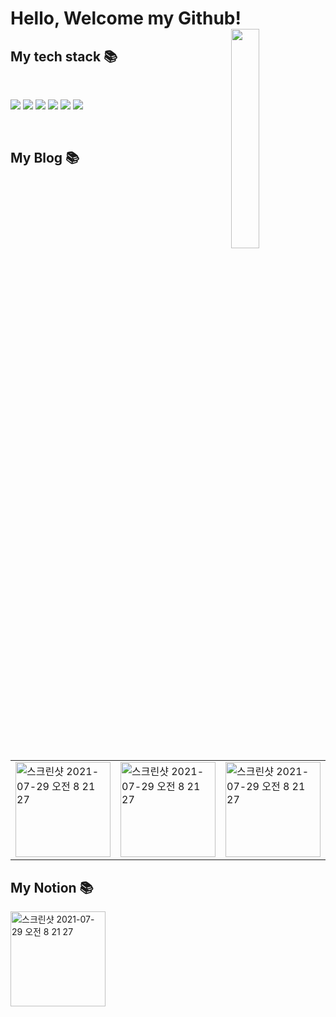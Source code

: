 <h1>Hello, Welcome my Github!<img align="right" src="https://user-images.githubusercontent.com/73818206/165729401-b2c26fc7-ebe5-49ea-9b8c-d196f4c7d587.JPG" height="30%" width="30%"></h1>
<h2> My tech stack 📚 </h2>
<br/>
<p>
  <img src="https://img.shields.io/badge/-HTML5-F05032?style=for-the-badge&logo=html5&logoColor=ffffff">
  <img src="https://img.shields.io/badge/-CSS3-007ACC?style=for-the-badge&logo=css3">
  <img src="https://img.shields.io/badge/-JavaScript-%23F7DF1C?style=for-the-badge&logo=javascript&logoColor=000000&labelColor=%23FFCE5A&color=%23FFCE5A">
  <img src="https://img.shields.io/badge/-TypeScript-007ACC?style=for-the-badge&logo=typescript&logoColor=white">
  <img src="https://img.shields.io/badge/-React-222222?style=for-the-badge&logo=react">
  <img src="https://img.shields.io/badge/-Git-F05032?style=for-the-badge&logo=git&logoColor=ffffff">
</p>
  
<br/>

<h2>My Blog 📚</h2>
<table>
  <tbody>
    <tr>
      <td>
        <a href="https://velog.io/@whddnjs1715" title="개발 블로그">
          <img width="152" alt="스크린샷 2021-07-29 오전 8 21 27" src="https://user-images.githubusercontent.com/73818206/165735685-1603d730-dbe0-4b79-b7cc-a2b674d74004.png">
        </a>
      </td>
      <td>
        <a href="https://cafe.naver.com/woholfriends/30081" title="여행">
          <img width="152" alt="스크린샷 2021-07-29 오전 8 21 27" src="https://s3.us-west-2.amazonaws.com/secure.notion-static.com/4fe2ffa0-7040-46c7-a6c9-322c1fe46515/Untitled.png?X-Amz-Algorithm=AWS4-HMAC-SHA256&X-Amz-Content-Sha256=UNSIGNED-PAYLOAD&X-Amz-Credential=AKIAT73L2G45EIPT3X45%2F20220428%2Fus-west-2%2Fs3%2Faws4_request&X-Amz-Date=20220428T104846Z&X-Amz-Expires=86400&X-Amz-Signature=83f42811f7a5a0ea0803dfafc7808cb589a2e0fd89d105511f935adc6a52e961&X-Amz-SignedHeaders=host&response-content-disposition=filename%20%3D%22Untitled.png%22&x-id=GetObject">
        </a>
      </td>
      <td>
        <a href="https://cafe.naver.com/woholfriends/27482" title="집">
          <img width="152" alt="스크린샷 2021-07-29 오전 8 21 27" src="https://user-images.githubusercontent.com/73818206/165737271-0cab7c23-040c-4b34-8c23-90037f8c9553.jpg">
        </a>
      </td>
    </tr>
  </tbody>
</table>

<h2>My Notion 📚</h2>
        <a href="https://www.notion.so/2-2-8edca103f948438f9f53cf17dea14704" title="Notion">
          <img width="152" alt="스크린샷 2021-07-29 오전 8 21 27" src="https://user-images.githubusercontent.com/73818206/166163279-9a2f83e3-3650-414e-9fa2-4c1471371960.png">
        </a>


